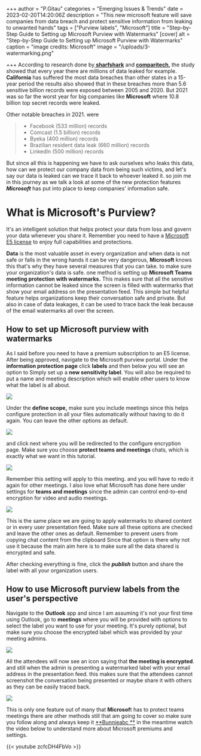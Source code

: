 +++
author = "P.Gitau"
categories = "Emerging Issues & Trends"
date = 2023-02-20T14:20:06Z
description = "This new microsoft feature will save companies from data breach and protect sensitive information from leaking to unwanted hands"
tags = ["Purview labels", "Microsoft"]
title = "Step-by-Step Guide to Setting up Microsoft Purview with Watermarks"
[cover]
alt = "Step-by-Step Guide to Setting up Microsoft Purview with Watermarks"
caption = "image credits: Microsoft"
image = "/uploads/3-watermarking.png"

+++
According to research done by[ **sharfshark**](https://www.googleadservices.com/pagead/aclk?sa=L&ai=DChcSEwijv5bz2KT9AhUvkGgJHUwvDkcYABAAGgJ3Zg&ohost=www.google.com&cid=CAESbOD2zQtr239cSifcgajeQNfkyJPY34YRGbt9oWaj6mJ8XHfM0-I8uT-79SRpnbnukzHtFSojAD_daeDlKjbJTfo4fDJGa6SHP8AHFiUhygLvIVI2wScaAWIuuHGKRT6hN-hjAoI-x0ySbaO-8A&sig=AOD64_3FAQGhAhXx-BPFkd37XQnfQTcafA&q&adurl&ved=2ahUKEwjB2Y_z2KT9AhWdTqQEHUT-BuwQ0Qx6BAgKEAE) and [**comparitech**](https://www.comparitech.com/)**,** the study showed that every year there are millions of data leaked for example. **California** has suffered the most data breaches than other states in a 15-year period the results also showed that in these breaches more than 5.6 sensitive billion records were exposed between 2005 and 2020. But 2021 was so far the worst year for big companies like **Microsoft** where 10.8 billion top secret records were leaked.

Other notable breaches in 2021. were

> * Facebook (533 million) records
> * Comcast (1.5 billion) records
> * Byeka (400 million) records
> * Brazilian resident data leak (660 million) records
> * LinkedIn (500 million) records

But since all this is happening we have to ask ourselves who leaks this data, how can we protect our company data from being such victims, and let's say our data is leaked can we trace it back to whoever leaked it. so join me in this journey as we talk a look at some of the new protection features **_Microsoft_** has put into place to keep companies' information safe.

# What is Microsoft's Purview?

It's an intelligent solution that helps protect your data from loss and govern your data whenever you share it. Remember you need to have a [Microsoft E5 license](https://www.googleadservices.com/pagead/aclk?sa=L&ai=DChcSEwjtmYSr2aT9AhU8kGgJHZdkCv0YABAAGgJ3Zg&ohost=www.google.com&cid=CAESbOD2lEhPi4G2r5iP8cy0eOnsvkxyWmQ09Lu8-XVXf-oc3YW0h7zUfd0aJpXtdwY5O52rxLVh7YdulnxWComCEYlSFftmxqadlJwTBfhOmHoOScwMqGPqtdPt0G0sFatmOgKg0RnVVIkPV5LG5Q&sig=AOD64_2dtKQumMjfX8z4tuNxlttQP6bHWQ&q&adurl&ved=2ahUKEwi3lv2q2aT9AhXRRaQEHWm4DVYQ0Qx6BAgIEAE) to enjoy full capabilities and protections.

**Data** is the most valuable asset in every organization and when data is not safe or falls in the wrong hands it can be very dangerous, **Microsoft** knows this that's why they have several measures that you can take. to make sure your organization's data is safe. one method is setting up **Microsoft Teams meeting protection with watermarks.** This makes sure that all the sensitive information cannot be leaked since the screen is filled with watermarks that show your email address on the presentation feed. This simple but helpful feature helps organizations keep their conversation safe and private. But also in case of data leakages, it can be used to trace back the leak because of the email watermarks all over the screen.

## How to set up Microsoft purview with watermarks

As I said before you need to have a premium subscription to an E5 license. After being approved, navigate to the Microsoft purview portal. Under the **information protection page** click **labels** and then below you will see an option to Simply set up a **new sensitivity label**. You will also be required to put a name and meeting description which will enable other users to know what the label is all about.

![](/uploads/picture1.png)

Under the **define scope,** make sure you include meetings since this helps configure protection in all your files automatically without having to do it again. You can leave the other options as default.

![](/uploads/picture3.png)

and click next where you will be redirected to the configure encryption page. Make sure you choose **protect teams and meetings** chats, which is exactly what we want in this tutorial. 

![](/uploads/picture4.png)

Remember this setting will apply to this meeting. and you will have to redo it again for other meetings. I also love what Microsoft has done here under settings for **teams and meetings** since the admin can control end-to-end encryption for video and audio meetings.

![](/uploads/picture5.png)

This is the same place we are going to apply watermarks to shared content or in every user presentation feed. Make sure all these options are checked and leave the other ones as default. Remember to prevent users from copying chat content from the clipboard Since that option is there why not use it because the main aim here is to make sure all the data shared is encrypted and safe.

After checking everything is fine, click the **_publish_** button and share the label with all your organization users.

## How to use Microsoft purview labels from the user's perspective

Navigate to the **Outlook** app and since I am assuming it's not your first time using Outlook, go to **meetings** where you will be provided with options to select the label you want to use for your meeting. It's purely optional, but make sure you choose the encrypted label which was provided by your meeting admins.

![](/uploads/picture8.png)

All the attendees will now see an icon saying that **the meeting is encrypted**. and still when the admin is presenting a watermarked label with your email address in the presentation feed. this makes sure that the attendees cannot screenshot the conversation being presented or maybe share it with others as they can be easily traced back.

![](/uploads/2023-02-18-13_28_44-clipboard-1536x783.png)

This is  only one feature out of many that **Microsof**t has to protect teams meetings there are other methods still that am going to cover so make sure you follow along and always keep it [**Bunnieabc **](https://blog.bunnieabc.com/) in the meantime watch the video below to understand more about Microsoft premiums and settings.

{{< youtube zcfcDH4FbVo >}}